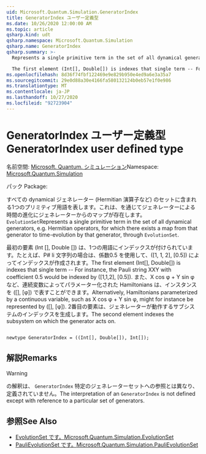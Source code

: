 ```yaml
---
uid: Microsoft.Quantum.Simulation.GeneratorIndex
title: GeneratorIndex ユーザー定義型
ms.date: 10/26/2020 12:00:00 AM
ms.topic: article
qsharp.kind: udt
qsharp.namespace: Microsoft.Quantum.Simulation
qsharp.name: GeneratorIndex
qsharp.summary: >-
  Represents a single primitive term in the set of all dynamical generators, e.g. Hermitian operators, for which there exists a map from that generator to time-evolution by that generator, through `EvolutionSet`.

  The first element (Int[], Double[]) is indexes that single term -- For instance, the Pauli string XXY with coefficient 0.5 would be indexed by ([1,1,2], [0.5]). Alternatively, Hamiltonians parameterized by a continuous variable, such as X cos φ + Y sin φ, might for instance be represented by ([], [φ]). The second element indexes the subsystem on which the generator acts on.
ms.openlocfilehash: 8d36f74fbf122469e9e829b950e4ed9a6e3a35a7
ms.sourcegitcommit: 29e0d88a30e4166fa580132124b0eb57e1f0e986
ms.translationtype: MT
ms.contentlocale: ja-JP
ms.lasthandoff: 10/27/2020
ms.locfileid: "92723904"
---
```

# <a name="generatorindex-user-defined-type"></a><span data-ttu-id="778c1-102">GeneratorIndex ユーザー定義型</span><span class="sxs-lookup"><span data-stu-id="778c1-102">GeneratorIndex user defined type</span></span>

<span data-ttu-id="778c1-103">名前空間: [Microsoft. Quantum. シミュレーション](xref:Microsoft.Quantum.Simulation)</span><span class="sxs-lookup"><span data-stu-id="778c1-103">Namespace: [Microsoft.Quantum.Simulation](xref:Microsoft.Quantum.Simulation)</span></span>

<span data-ttu-id="778c1-104">パック [](https://nuget.org/packages/)</span><span class="sxs-lookup"><span data-stu-id="778c1-104">Package: [](https://nuget.org/packages/)</span></span>


<span data-ttu-id="778c1-105">すべての dynamical ジェネレーター (Hermitian 演算子など) のセットに含まれる1つのプリミティブ用語を表します。これは、を通じてジェネレーターによる時間の進化にジェネレーターからのマップが存在します。 `EvolutionSet`</span><span class="sxs-lookup"><span data-stu-id="778c1-105">Represents a single primitive term in the set of all dynamical generators, e.g. Hermitian operators, for which there exists a map from that generator to time-evolution by that generator, through `EvolutionSet`.</span></span>

<span data-ttu-id="778c1-106">最初の要素 (Int [], Double []) は、1つの用語にインデックスが付けられています。たとえば、P# li 文字列の場合は、係数0.5 を使用して、([1, 1, 2], [0.5]) によってインデックスが作成されます。</span><span class="sxs-lookup"><span data-stu-id="778c1-106">The first element (Int[], Double[]) is indexes that single term -- For instance, the Pauli string XXY with coefficient 0.5 would be indexed by ([1,1,2], [0.5]).</span></span> <span data-ttu-id="778c1-107">また、X cos φ + Y sin φなど、連続変数によってパラメーター化された Hamiltonians は、インスタンスを ([], [φ]) で表すことができます。</span><span class="sxs-lookup"><span data-stu-id="778c1-107">Alternatively, Hamiltonians parameterized by a continuous variable, such as X cos φ + Y sin φ, might for instance be represented by ([], [φ]).</span></span> <span data-ttu-id="778c1-108">2番目の要素は、ジェネレーターが動作するサブシステムのインデックスを生成します。</span><span class="sxs-lookup"><span data-stu-id="778c1-108">The second element indexes the subsystem on which the generator acts on.</span></span>

```qsharp

newtype GeneratorIndex = ((Int[], Double[]), Int[]);
```



## <a name="remarks"></a><span data-ttu-id="778c1-109">解説</span><span class="sxs-lookup"><span data-stu-id="778c1-109">Remarks</span></span>

> [!WARNING]
> <span data-ttu-id="778c1-110">の解釈は、 `GeneratorIndex` 特定のジェネレーターセットへの参照とは異なり、定義されていません。</span><span class="sxs-lookup"><span data-stu-id="778c1-110">The interpretation of an `GeneratorIndex` is not defined except with reference to a particular set of generators.</span></span>

## <a name="see-also"></a><span data-ttu-id="778c1-111">参照</span><span class="sxs-lookup"><span data-stu-id="778c1-111">See Also</span></span>

- [<span data-ttu-id="778c1-112">EvolutionSet です。</span><span class="sxs-lookup"><span data-stu-id="778c1-112">Microsoft.Quantum.Simulation.EvolutionSet</span></span>](xref:Microsoft.Quantum.Simulation.EvolutionSet)
- [<span data-ttu-id="778c1-113">PauliEvolutionSet です。</span><span class="sxs-lookup"><span data-stu-id="778c1-113">Microsoft.Quantum.Simulation.PauliEvolutionSet</span></span>](xref:Microsoft.Quantum.Simulation.PauliEvolutionSet)